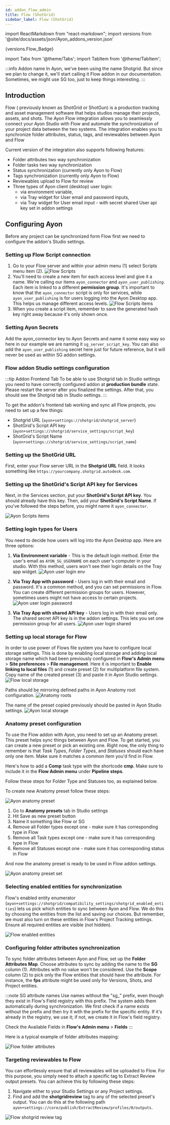 ```yaml
---
id: addon_flow_admin
title: Flow (ShotGrid)
sidebar_label: Flow (ShotGrid)
---
```


import ReactMarkdown from "react-markdown";
import versions from '@site/docs/assets/json/Ayon_addons_version.json'

<ReactMarkdown>
{versions.Flow_Badge}
</ReactMarkdown>

import Tabs from '@theme/Tabs';
import TabItem from '@theme/TabItem';

:::info Addon name
In Ayon, we've been using the name Shotgrid. But since we plan to change it, we'll start calling it Flow addon in our documentation. Sometimes, we might use SG too, just to keep things interesting.
:::

## Introduction

Flow ( previously known as ShotGrid or ShotGun) is a production tracking and asset management software that helps studios manage their projects, assets, and shots. The Ayon Flow integration allows you to seamlessly connect your Ayon Studio with Flow and automate the synchronization of your project data between the two systems. The integration enables you to synchronize folder attributes, status, tags, and reviewables between Ayon and Flow

Current version of the integration also supports following features:

- Folder attributes two way synchronization
- Folder tasks two way synchronization
- Status synchronization (currently only Ayon to Flow)
- Tags synchronization (currently only Ayon to Flow)
- Reviewables upload to Flow for review
- Three types of Ayon client (desktop) user login:
  - via environment variable,
  - via Tray widget for User email and password inputs,
  - via Tray widget for User email input - with secret shared User api key set in addon settings


## Configuring Ayon

Before any project can be synchronized form Flow first we need to configure the addon's Studio settings.

### Setting up Flow Script connection

1. Go to your Flow server and within your admin menu (1) select Scripts menu item (2). ![Flow Scripts](assets/shotgrid/sg_server_scripts.png)
2. You'll need to create a new item for each access level and give it a name. We're calling our items `ayon_connector` and _`ayon_user_publishing`_. Each item is linked to a different **permission group**. It's important to know that the `ayon_connector` script is only for services, while `ayon_user_publishing` is for users logging into the Ayon Desktop app. This helps us manage different access levels. ![Flow Scripts items](assets/shotgrid/sg_server_scripts_items.png)
3. When you create a script item, remember to save the generated hash key right away because it's only shown once.

### Setting Ayon Secrets

Add the ayon_connector key to Ayon Secrets and name it some easy way so here in our example we are naming it `sg_server_script_key`. You can also add the `ayon_user_publishing` secret here just for future reference, but it will never be used as within SG addon settings.

### Flow addon Studio settings configuration

:::tip Addon Frontend Tab
To be able to use Shotgrid tab in Studio settings you need to have correctly configured addon at **production bundle** state. Please restart the server after you finalized the settings. After that, you should see the Shotgrid tab in Studio settings.
:::

To get the addon's frontend tab working and sync all Flow projects, you need to set up a few things:

*   Shotgrid URL (`ayon+settings://shotgrid/shotgrid_server`)
*   ShotGrid's Script API key (`ayon+settings://shotgrid/service_settings/script_key`)
*   ShotGrid's Script Name (`ayon+settings://shotgrid/service_settings/script_name`)

### Setting up the ShotGrid URL
First, enter your Flow server URL in the **Shotgrid URL** field. It looks something like `https://yourcompany.shotgrid.autodesk.com`.

### Setting up the ShotGrid's Script API key for Services
Next, in the Services section, put your **ShotGrid's Script API key**. You should already have this key. Then, add your **ShotGrid's Script Name**. If you've followed the steps before, you might name it `ayon_connector`.

![Ayon Scripts items](assets/shotgrid/ay_server_scripts_items.png)

### Setting login types for Users
You need to decide how users will log into the Ayon Desktop app. Here are three options:

1. **Via Environment variable** - This is the default login method. Enter the user's email as `AYON_SG_USERNAME` on each user's computer in your studio. With this method, users won't see their login details on the Tray app widget.
![Ayon user login env](assets/shotgrid/ay_user_login_env.png)

2. **Via Tray App with password** - Users log in with their email and password. It's a common method, and you can set permissions in Flow. You can create different permission groups for users. However, sometimes users might not have access to certain projects.
![Ayon user login password](assets/shotgrid/ay_user_login_pass.png)

3. **Via Tray App with shared API key** - Users log in with their email only. The shared secret API key is in the addon settings. This lets you set one permission group for all users.
![Ayon user login shared](assets/shotgrid/ay_user_login_shared.png)


### Setting up local storage for Flow

In order to use power of Flows file system you have to configure local storage settings. This is done by enabling local storage and adding local storage name which had been previously configured in **Flow's Admin menu** > **Site preferences** > **File management**. Here it is important to **Enable linking to local files** (1) and create preset (2) for multiplatform file system. Copy name of the created preset (3) and paste it in Ayon Studio settings.
![Flow local storage](assets/shotgrid/sg_local_storage.png)

Paths should be mirroring defined paths in Ayon Anatomy root configuration. ![Anatomy roots](assets/shotgrid/ay_anatomy_roots.png)

The name of the preset copied previously should be pasted in Ayon Studio settings. ![Ayon local storage](assets/shotgrid/ay_local_storage.png)

### Anatomy preset configuration

To use the Flow addon with Ayon, you need to set up an Anatomy preset. This preset helps sync things between Ayon and Flow. To get started, you can create a new preset or pick an existing one. Right now, the only thing to remember is that _Task Types_, _Folder Types_, and _Statuses_ should each have only one item. Make sure it matches a common item you'd find in Flow.

Here's how to add a **Comp** task type with the shortcode **cmp**. Make sure to include it in the **Flow Admin menu** under **Pipeline steps**.

Follow these steps for Folder Type and Statuses too, as explained below.

To create new Anatomy preset follow these steps:

![Ayon anatomy preset](assets/shotgrid/sg_anatomy_preset.png)

1. Go to **Anatomy presets** tab in Studio settings
2. Hit Save as new preset button
3. Name it something like Flow or SG
4. Remove all Folder types except one - make sure it has corresponding type in Flow
5. Remove all Task types except one - make sure it has corresponding type in Flow
6. Remove all Statuses except one - make sure it has corresponding status in Flow

And now the anatomy preset is ready to be used in Flow addon settings.

![Ayon anatomy preset set](assets/shotgrid/ay_anatomy_preset_set.png)

### Selecting enabled entities for synchronization

Flow's enabled entity enumerator (`ayon+settings://shotgrid/compatibility_settings/shotgrid_enabled_entities`) lets us pick which entities to sync between Ayon and Flow. We do this by choosing the entities from the list and saving our choices. But remember, we must also turn on these entities in Flow's Project Tracking settings. Ensure all required entities are visible (not hidden).

![Flow enabled entities](assets/shotgrid/sg_tracking_settings.png)


### Configuring folder attributes synchronization

To sync folder attributes between Ayon and Flow, set up the **Folder Attributes Map**. Choose attributes to sync by adding the name to the **SG** column (1). Attributes with no value won't be considered. Use the **Scope** column (2) to pick only the Flow entities that should have the attribute. For instance, the **fps** attribute might be used only for Versions, Shots, and Project entities.

:::note SG attribute names
Use names without the "sg_" prefix, even though they exist in Flow's Field registry with this prefix. The system adds them automatically during synchronization. We first check if a name exists without the prefix and then try it with the prefix for the specific entity. If it's already in the registry, we use it; if not, we create it in Flow's field registry.

Check the Available Fields in **Flow's Admin menu** > **Fields**
:::

Here is a typical example of folder attributes mapping:

![Flow folder attributes](assets/shotgrid/ay_attribute_mapping.png)


### Targeting reviewables to Flow

You can effortlessly ensure that all reviewables will be uploaded to Flow. For this purpose, you simply need to attach a specific tag to Extract Review output presets. You can achieve this by following these steps:

1. Navigate either to your Studio Settings or any Project settings.
2. Find and add the **shotgridreview** tag to any of the selected preset's output.
   You can do this at the following path `ayon+settings://core/publish/ExtractReview/profiles/0/outputs`.

![Flow shotgrid review tag](assets/shotgrid/review_tag.png)
